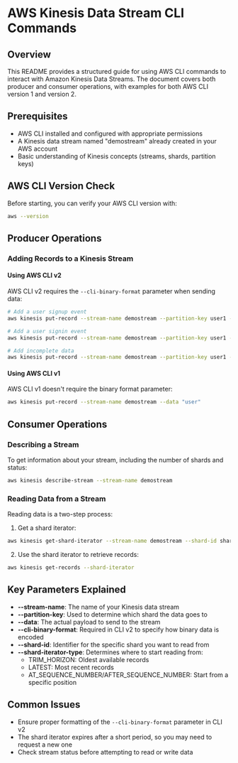 # AWS Kinesis Data Stream CLI Commands

## Overview

This README provides a structured guide for using AWS CLI commands to interact with Amazon Kinesis Data Streams. The document covers both producer and consumer operations, with examples for both AWS CLI version 1 and version 2.

## Prerequisites

- AWS CLI installed and configured with appropriate permissions
- A Kinesis data stream named "demostream" already created in your AWS account
- Basic understanding of Kinesis concepts (streams, shards, partition keys)

## AWS CLI Version Check

Before starting, you can verify your AWS CLI version with:

```bash
aws --version
```

## Producer Operations

### Adding Records to a Kinesis Stream

#### Using AWS CLI v2

AWS CLI v2 requires the `--cli-binary-format` parameter when sending data:

```bash
# Add a user signup event
aws kinesis put-record --stream-name demostream --partition-key user1 --data "user signup" --cli-binary-format raw-in-base64

# Add a user signin event
aws kinesis put-record --stream-name demostream --partition-key user1 --data "user signin" --cli-binary-format raw-in-base64

# Add incomplete data
aws kinesis put-record --stream-name demostream --partition-key user1 --data "user " --cli-binary-format raw-in-base64
```

#### Using AWS CLI v1

AWS CLI v1 doesn't require the binary format parameter:

```bash
aws kinesis put-record --stream-name demostream --data "user"
```

## Consumer Operations

### Describing a Stream

To get information about your stream, including the number of shards and status:

```bash
aws kinesis describe-stream --stream-name demostream
```

### Reading Data from a Stream

Reading data is a two-step process:

1. Get a shard iterator:

```bash
aws kinesis get-shard-iterator --stream-name demostream --shard-id shardId-000000000000 --shard-iterator-type TRIM_HORIZON
```

2. Use the shard iterator to retrieve records:

```bash
aws kinesis get-records --shard-iterator 
```

## Key Parameters Explained

- **--stream-name**: The name of your Kinesis data stream
- **--partition-key**: Used to determine which shard the data goes to
- **--data**: The actual payload to send to the stream
- **--cli-binary-format**: Required in CLI v2 to specify how binary data is encoded
- **--shard-id**: Identifier for the specific shard you want to read from
- **--shard-iterator-type**: Determines where to start reading from:
  - TRIM_HORIZON: Oldest available records
  - LATEST: Most recent records
  - AT_SEQUENCE_NUMBER/AFTER_SEQUENCE_NUMBER: Start from a specific position

## Common Issues

- Ensure proper formatting of the `--cli-binary-format` parameter in CLI v2
- The shard iterator expires after a short period, so you may need to request a new one
- Check stream status before attempting to read or write data

